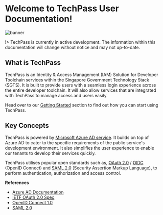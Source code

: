 # Welcome to TechPass User Documentation!
![banner](assets/images/banner.png)

!> TechPass is currently in active development. The information within this documentation will change without notice and may not up-to-date.

## What is TechPass
TechPass is an Identity & Access Management (IAM) Solution for Developer Toolchain services within the Singapore Government Technology Stack (SGTS). It is built to provide users with a seamless login experience across the entire developer toolchain. It will also allow services that are integrated with TechPass to manage access and users easily.

Head over to our [Getting Started](quickstart) section to find out how you can start using TechPass.

## Key Concepts
TechPass is powered by [Microsoft Azure AD service](https://azure.microsoft.com/en-us/services/active-directory/). It builds on top of Azure AD to cater to the specific requirements of the public service's development environment. It also simplifies the user experience to enable our tenants to develop their services quickly.

TechPass utilises popular open standards such as, [OAuth 2.0](https://oauth.net/2/) / [OIDC](https://openid.net/connect/) (OpenID Connect) and [SAML 2.0](http://docs.oasis-open.org/security/saml/Post2.0/sstc-saml-tech-overview-2.0.html) (Security Assertion Markup Language), to perform authentication, authorization and access control.

**References**
- [Azure AD Documentation](https://docs.microsoft.com/en-us/azure/active-directory/)
- [IETF OAuth 2.0 Spec](https://tools.ietf.org/html/rfc6749)
- [OpenID Connect 1.0](https://openid.net/connect/)
- [SAML 2.0](http://docs.oasis-open.org/security/saml/Post2.0/sstc-saml-tech-overview-2.0.html)
